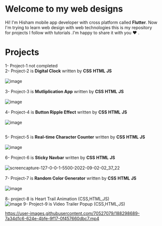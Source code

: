 # Welcome to my web designs

Hi! I'm Hisham mobile app developer with cross platform called **Flutter**.
Now I'm trying to learn web design with web technologies this is my repository for projects I follow with tutorials .I'm happy to share it with you ❤ .


# Projects

1- Project-1 not completed  </br>
2- Project-2 is **Digital Clock** written by **CSS** **HTML** **JS** </br> </br>
![image](https://user-images.githubusercontent.com/70527079/187364020-e10580c0-f9f8-4033-aaac-86c7308ff07b.png) </br> </br>
3- Project-3 is **Mutliplication App** written by **CSS** **HTML** **JS** </br> </br>
![image](https://user-images.githubusercontent.com/70527079/187591474-021aa195-0ee3-4314-b377-b71f318aa78a.png) <br/> </br>
4- Project-4 is **Button Ripple Effect** written by **CSS** **HTML** **JS** </br> </br> 
![image](https://user-images.githubusercontent.com/70527079/187637172-78e3963c-edf9-4096-ad06-00d38e967cd2.png)<br/> </br>

5- Project-5 is **Real-time Character Counter** written by **CSS** **HTML** **JS** </br> </br> 
![image](https://user-images.githubusercontent.com/70527079/187898404-7e1b0ce1-0a33-4208-b79e-740cd522f305.png)</br> </br> 
6- Project-6 is **Sticky  Navbar** written by **CSS** **HTML** **JS** </br> </br>
![screencapture-127-0-0-1-5500-2022-09-02-02_37_22](https://user-images.githubusercontent.com/70527079/188034830-c0b65cf5-6107-4377-b2cc-54efb5dc89f8.png)</br> </br>
7- Project-7 is **Random Color Generator** written by **CSS** **HTML** **JS** </br> </br>
![image](https://user-images.githubusercontent.com/70527079/188261402-ed4ef54f-9cc7-4b07-9c5a-f7efdfdd0603.png)  </br> </br>
8- project-8 is Heart Trail Animation (CSS,HTML,JS) </br>
![image](https://user-images.githubusercontent.com/70527079/188266916-519c56dc-5d13-4166-b072-52f96366516d.png)
9- Project-9 is Video Trailer Popup  (CSS,HTML,JS) </br>

https://user-images.githubusercontent.com/70527079/188298689-7a34d1c6-624e-4bfe-9f17-0f457660dbc7.mp4

